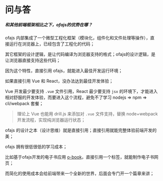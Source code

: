 # 问与答

##### 和其他前端框架相比之下，ofajs的优势在哪？

ofajs 内部集成了一个微型工程化框架（模块化，组件化和文件处理等操作），直接运行在浏览器上，已经包含了工程化的代码；

其它框架的设计逻辑，是让代码编译为浏览器支持的格式；ofajs的设计逻辑，是让浏览器直接支持这些代码；

因为这个特性，直接引用 ofajs，就能进入最佳开发运行环境；

如果直接引用 Vue 和 React，没办法达到最佳开发体验；

Vue 开发最少要支持 `.vue` 文件引用，React 最少要支持 `jsx` 的环境下，才能进入相对舒服的开发体验，而要进入这个流程，避免不了学习 nodejs => npm => cli/webpack 套餐；

> 理论上 Vue 也能用 drill.js 来添加对 `.vue` 文件支持，替换 node+webpack 开发流程，实现纯浏览器运行状态；

ofajs 的设计之本（设计思维）就是直接引用；直接引用就能完整体验前端开发的美；

ofajs 拥有很低很低的学习成本；

比如基于ofajs开发的电子书应用 [o-book](https://kirakiray.github.io/o-book/website/)，直接引用一个标签，就能制作电子书网页；

而简化的使用成本会给前端带来一个全新的世界，后面会专门开一个篇章来讲；